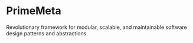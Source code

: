 # PrimeMeta
Revolutionary framework for modular, scalable, and maintainable software design patterns and abstractions
